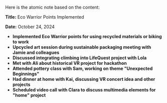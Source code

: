 Here is the atomic note based on the content:

**Title:** Eco Warrior Points Implemented

**Date:** October 24, 2024

* **Implemented Eco Warrior points for using recycled materials or biking to work**
* **Upcycled art session during sustainable packaging meeting with Jamie and colleagues**
* **Discussed integrating climbing into LifeQuest project with Lola**
* **Met with Ali about historical VR project for hackathon**
* **Attended pottery class with Sam, working on theme "Unexpected Beginnings"**
* **Had dinner at home with Kai, discussing VR concert idea and other projects**
* **Scheduled video call with Clara to discuss multimedia elements for "home" project**